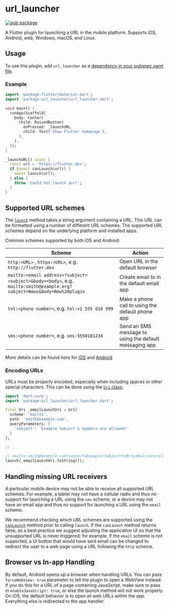 # url_launcher

[![pub package](https://img.shields.io/pub/v/url_launcher.svg)](https://pub.dartlang.org/packages/url_launcher)

A Flutter plugin for launching a URL in the mobile platform. Supports iOS, Android, web, Windows,
macOS, and Linux.

## Usage

To use this plugin, add `url_launcher` as
a [dependency in your pubspec.yaml file](https://flutter.dev/platform-plugins/).

### Example

``` dart
import 'package:flutter/material.dart';
import 'package:url_launcher/url_launcher.dart';

void main() {
  runApp(Scaffold(
    body: Center(
      child: RaisedButton(
        onPressed: _launchURL,
        child: Text('Show Flutter homepage'),
      ),
    ),
  ));
}

_launchURL() async {
  const url = 'https://flutter.dev';
  if (await canLaunch(url)) {
    await launch(url);
  } else {
    throw 'Could not launch $url';
  }
}

```

## Supported URL schemes

The [`launch`](https://www.dartdocs.org/documentation/url_launcher/latest/url_launcher/launch.html)
method takes a string argument containing a URL. This URL can be formatted using a number of
different URL schemes. The supported URL schemes depend on the underlying platform and installed
apps.

Common schemes supported by both iOS and Android:

| Scheme | Action |
|---|---|
| `http:<URL>` , `https:<URL>`, e.g. `http://flutter.dev` | Open URL in the default browser |
| `mailto:<email address>?subject=<subject>&body=<body>`, e.g. `mailto:smith@example.org?subject=News&body=New%20plugin` | Create email to <email address> in the default email app |
| `tel:<phone number>`, e.g. `tel:+1 555 010 999` | Make a phone call to <phone number> using the default phone app |
| `sms:<phone number>`, e.g. `sms:5550101234` | Send an SMS message to <phone number> using the default messaging app |

More details can be found here
for [iOS](https://developer.apple.com/library/content/featuredarticles/iPhoneURLScheme_Reference/Introduction/Introduction.html)
and [Android](https://developer.android.com/guide/components/intents-common.html)

### Encoding URLs

URLs must be properly encoded, especially when including spaces or other special characters. This
can be done using the [`Uri` class](https://api.dart.dev/stable/2.7.1/dart-core/Uri-class.html):

```dart
import 'dart:core';
import 'package:url_launcher/url_launcher.dart';

final Uri _emailLaunchUri = Uri(
  scheme: 'mailto',
  path: 'smith@example.com',
  queryParameters: {
    'subject': 'Example Subject & Symbols are allowed!'
  }
);

// ...

// mailto:smith@example.com?subject=Example+Subject+%26+Symbols+are+allowed%21
launch(_emailLaunchUri.toString());
```

## Handling missing URL receivers

A particular mobile device may not be able to receive all supported URL schemes. For example, a
tablet may not have a cellular radio and thus no support for launching a URL using the `sms` scheme,
or a device may not have an email app and thus no support for launching a URL using the `email`
scheme.

We recommend checking which URL schemes are supported using the
[`canLaunch`](https://www.dartdocs.org/documentation/url_launcher/latest/url_launcher/canLaunch.html)
method prior to calling `launch`. If the `canLaunch` method returns false, as a best practice we
suggest adjusting the application UI so that the unsupported URL is never triggered; for example, if
the `email` scheme is not supported, a UI button that would have sent email can be changed to
redirect the user to a web page using a URL following the `http` scheme.

## Browser vs In-app Handling

By default, Android opens up a browser when handling URLs. You can pass
`forceWebView: true` parameter to tell the plugin to open a WebView instead. If you do this for a
URL of a page containing JavaScript, make sure to pass in
`enableJavaScript: true`, or else the launch method will not work properly. On iOS, the default
behavior is to open all web URLs within the app. Everything else is redirected to the app handler.
